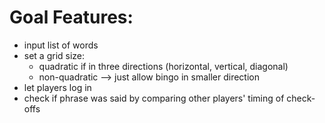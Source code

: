 # Goal Features:

- input list of words
- set a grid size:
	- quadratic if in three directions (horizontal, vertical, diagonal)
	- non-quadratic --> just allow bingo in smaller direction
- let players log in
- check if phrase was said by comparing other players' timing of check-offs